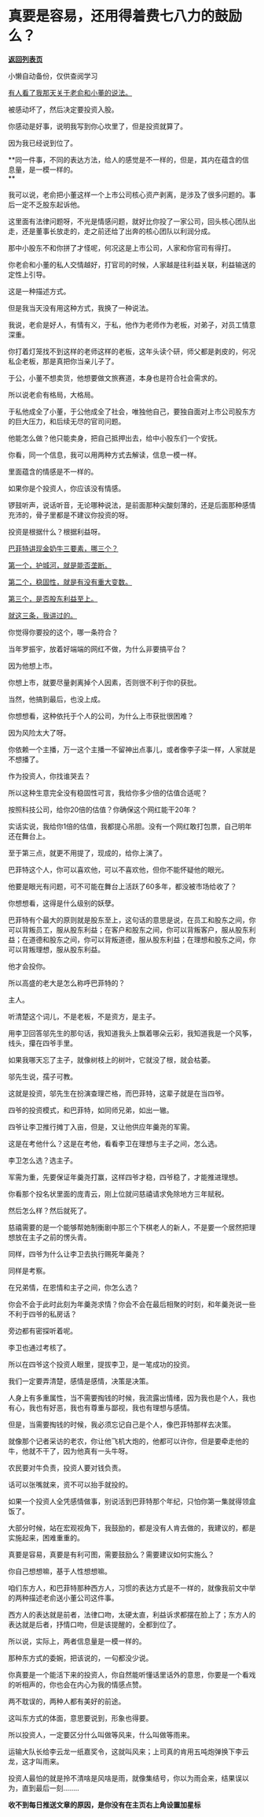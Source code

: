 # 真要是容易，还用得着费七八力的鼓励么？

[**返回列表页**](/gzh/记忆承载3)

小懒自动备份，仅供查阅学习

[有人看了我那天关于老俞和小董的说法。](http://mp.weixin.qq.com/s?__biz=MzU0MjYwNDU2Mw==&mid=2247515311&idx=1&sn=85cc078dabf9f063301707a7d4b9d03c&chksm=fb1ad0d3cc6d59c547e807ce607b062bddbe1c518629dd1c51e485639244a1c92581d4b202ab&scene=21#wechat_redirect)

被感动坏了，然后决定要投资入股。  

你感动是好事，说明我写到你心坎里了，但是投资就算了。  

因为我已经说到位了。  

 **同一件事，不同的表达方法，给人的感觉是不一样的，但是，其内在蕴含的信息量，是一模一样的。  
**

我可以说，老俞把小董这样一个上市公司核心资产剥离，是涉及了很多问题的。事后一定不乏股东起诉他。

这里面有法律问题呀，不光是情感问题，就好比你投了一家公司，回头核心团队出走，还是董事长放走的，走之前还给了出奔的核心团队以利润分成。

那中小股东不和你拼了才怪呢，何况这是上市公司，人家和你官司有得打。  

你老俞和小董的私人交情越好，打官司的时候，人家越是往利益关联，利益输送的定性上引导。  

这是一种描述方式。  

但是我当天没有用这种方式，我换了一种说法。  

我说，老俞是好人，有情有义，于私，他作为老师作为老板，对弟子，对员工情意深重。  

你打着灯笼找不到这样的老师这样的老板，这年头读个研，师父都是剥皮的，何况私企老板，那是真把你当亲儿子了。  

于公，小董不想卖货，他想要做文旅赛道，本身也是符合社会需求的。  

所以说老俞有格局，大格局。  

于私他成全了小董，于公他成全了社会，唯独他自己，要独自面对上市公司股东方的巨大压力，和后续无尽的官司问题。  

他能怎么做？他只能卖身，把自己抵押出去，给中小股东们一个安抚。  

你看，同一个信息，我可以用两种方式去解读，信息一模一样。  

里面蕴含的情感是不一样的。  

如果你是个投资人，你应该没有情感。  

锣鼓听声，说话听音，无论哪种说法，是前面那种尖酸刻薄的，还是后面那种感情充沛的，骨子里都是不建议你投资的呀。

投资是根据什么？根据利益呀。  

[巴菲特讲现金奶牛三要素，哪三个？  
](http://mp.weixin.qq.com/s?__biz=Mzg4MTg2MzU3Mg==&mid=2247484401&idx=1&sn=f0866986477ebdc239e74462c280cc21&chksm=cf5e3d0af829b41c04030f1224abee56cede5c512ea56c1e60a02736c2e7a17d88ccad569ef2&scene=21#wechat_redirect)

[第一个，护城河，就是能否垄断。](http://mp.weixin.qq.com/s?__biz=Mzg4MTg2MzU3Mg==&mid=2247484401&idx=1&sn=f0866986477ebdc239e74462c280cc21&chksm=cf5e3d0af829b41c04030f1224abee56cede5c512ea56c1e60a02736c2e7a17d88ccad569ef2&scene=21#wechat_redirect)

[第二个，稳固性，就是有没有重大变数。](http://mp.weixin.qq.com/s?__biz=Mzg4MTg2MzU3Mg==&mid=2247484401&idx=1&sn=f0866986477ebdc239e74462c280cc21&chksm=cf5e3d0af829b41c04030f1224abee56cede5c512ea56c1e60a02736c2e7a17d88ccad569ef2&scene=21#wechat_redirect)

[第三个，是否股东利益至上。](http://mp.weixin.qq.com/s?__biz=Mzg4MTg2MzU3Mg==&mid=2247484401&idx=1&sn=f0866986477ebdc239e74462c280cc21&chksm=cf5e3d0af829b41c04030f1224abee56cede5c512ea56c1e60a02736c2e7a17d88ccad569ef2&scene=21#wechat_redirect)

[就这三条，我讲过的。](http://mp.weixin.qq.com/s?__biz=Mzg4MTg2MzU3Mg==&mid=2247484401&idx=1&sn=f0866986477ebdc239e74462c280cc21&chksm=cf5e3d0af829b41c04030f1224abee56cede5c512ea56c1e60a02736c2e7a17d88ccad569ef2&scene=21#wechat_redirect)

你觉得你要投的这个，哪一条符合？  

当年罗振宇，放着好端端的网红不做，为什么非要搞平台？

因为他想上市。

你想上市，就要尽量剥离掉个人因素，否则很不利于你的获批。  

当然，他搞到最后，也没上成。  

你想想看，这种依托于个人的公司，为什么上市获批很困难？

因为风险太大了呀。  

你依赖一个主播，万一这个主播一不留神出点事儿，或者像李子柒一样，人家就是不想播了。  

作为投资人，你找谁哭去？  

所以这种生意完全没有稳固性可言，我给你多少倍的估值合适呢？  

按照科技公司，给你20倍的估值？你确保这个网红能干20年？

实话实说，我给你1倍的估值，我都提心吊胆。没有一个网红敢打包票，自己明年还在舞台上。

至于第三点，就更不用提了，现成的，给你上演了。  

巴菲特这个人，你可以喜欢他，可以不喜欢他，但你不能怀疑他的眼光。  

他要是眼光有问题，可不可能在舞台上活跃了60多年，都没被市场给收了？  

你想想看，这得是什么级别的妖孽。

巴菲特有个最大的原则就是股东至上，这句话的意思是说，在员工和股东之间，你可以背叛员工，服从股东利益；在客户和股东之间，你可以背叛客户，服从股东利益；在道德和股东之间，你可以背叛道德，服从股东利益；在理想和股东之间，你可以背叛理想，服从股东利益。

他才会投你。  

所以高盛的老大是怎么称呼巴菲特的？  

主人。

听清楚这个词儿，不是老板，不是资方，是主子。  

用李卫回答邬先生的那句话，我知道我头上飘着哪朵云彩，我知道我是一个风筝，线头，攥在四爷手里。

如果我哪天忘了主子，就像树枝上的树叶，它就没了根，就会枯萎。

邬先生说，孺子可教。

这就是投资，邬先生在扮演查理芒格，而巴菲特，这辈子就是在当四爷。

四爷的投资模式，和巴菲特，如同师兄弟，如出一辙。

四爷让李卫推行摊丁入亩，但是，又让他供应年羹尧的军需。  

这是在考他什么？这是在考他，看看李卫在理想与主子之间，怎么选。

李卫怎么选？选主子。

军需为重，先要保证年羹尧打赢，这样四爷才稳，四爷稳了，才能推进理想。  

你看那个投名状里面的庞青云，刚上位就问慈禧请求免除地方三年赋税。  

然后怎么样？然后就死了。  

慈禧需要的是一个能够帮她制衡剧中那三个下棋老人的新人，不是要一个居然把理想放在主子之前的愣头青。  

同样，四爷为什么让李卫去执行赐死年羹尧？

同样是考察。  

在兄弟情，在恩情和主子之间，你怎么选？  

你会不会于此时此刻为年羹尧求情？你会不会在最后相聚的时刻，和年羹尧说一些不利于四爷的私房话？  

旁边都有密探听着呢。

李卫也通过考核了。  

所以在四爷这个投资人眼里，提拔李卫，是一笔成功的投资。  

我们一定要弄清楚，感情是感情，决策是决策。  

人身上有多重属性，当不需要掏钱的时候，我流露出情绪，因为我也是个人，我也有心，我也有好恶，我也有尊重与鄙视，我也有理想与感情。

但是，当需要掏钱的时候，我必须忘记自己是个人，像巴菲特那样去决策。

就像那个记者采访的老农，你让他飞机大炮的，他都可以许你，但是要牵走他的牛，他就不干了，因为他真有一头牛呀。  

农民要对牛负责，投资人要对钱负责。  

话可以张嘴就来，资不可以抬手就投的。  

如果一个投资人全凭感情做事，别说活到巴菲特那个年纪，只怕你第一集就得领盒饭了。  

大部分时候，站在宏观视角下，我鼓励的，都是没有人肯去做的，我建议的，都是实施起来，困难重重的。  

真要是容易，真要是有利可图，需要鼓励么？需要建议如何实施么？  

你自己想想嘛，基于人性想想嘛。

咱们东方人，和巴菲特那种西方人，习惯的表达方式是不一样的，就像我前文中举的两种描述老俞送小董公司这件事。

西方人的表达就是前者，法律口吻，太硬太直，利益诉求都摆在脸上了；东方人的表达就是后者，抒情口吻，但是该提醒的，全都到位了。  

所以说，实际上，两者信息量是一模一样的。

那种东方式的委婉，把该说的，一句都没少说。  

你真要是一个能活下来的投资人，你自然能听懂话里话外的意思，你要是一个看戏的听相声的，你也会在内心为我的情感点赞。

两不耽误的，两种人都有美好的前途。  

这叫东方式的体面，意思要说到，形象也得要。

所以投资人，一定要区分什么叫做等风来，什么叫做等雨来。

运输大队长给李云龙一纸嘉奖令，这就叫风来；上司真的肯用五吨炮弹换下李云龙，这才叫雨来。

投资人最怕的就是拎不清啥是风啥是雨，就像集结号，你以为雨会来，结果误以为，直到最后一刻........

 **收不到每日推送文章的原因，是你没有在主页右上角设置加星标**

